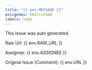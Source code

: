 ```yaml
---
title: "{{ env.MESSAGE }}"
assignees: kkeirstead
labels: todo
---
```

This Issue was auto generated.

Raw Url: {{ env.RAW_URL }}

Assignee: {{ env.ASSIGNEE }}

Original Issue (Comment): {{ env.URL }}
